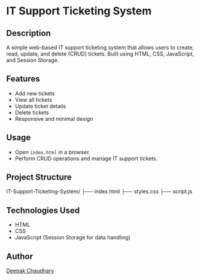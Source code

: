 # IT Support Ticketing System

## Description
A simple web-based IT support ticketing system that allows users to create, read, update, and delete (CRUD) tickets. Built using HTML, CSS, JavaScript, and Session Storage.

## Features
- Add new tickets
- View all tickets
- Update ticket details
- Delete tickets
- Responsive and minimal design

## Usage
- Open `index.html` in a browser.
- Perform CRUD operations and manage IT support tickets.

## Project Structure
IT-Support-Ticketing-System/
├── index.html
├── styles.css
├── script.js

## Technologies Used
- HTML
- CSS
- JavaScript (Session Storage for data handling)

## Author
[Deepak Chaudhary]((https://github.com/DeepakChaudhary47))
